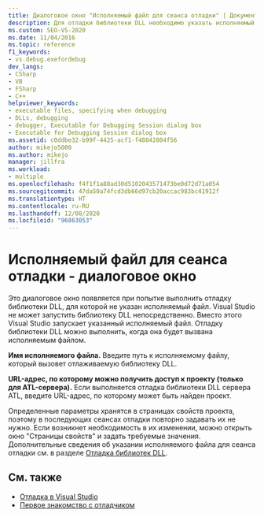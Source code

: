 ```yaml
---
title: Диалоговое окно "Исполняемый файл для сеанса отладки" | Документация Майкрософт
description: Для отладки библиотеки DLL необходимо указать исполняемый файл для ее вызова. В этой статье приводятся сведения о диалоговом окне, которое появляется, если исполняемый файл не указан.
ms.custom: SEO-VS-2020
ms.date: 11/04/2016
ms.topic: reference
f1_keywords:
- vs.debug.exefordebug
dev_langs:
- CSharp
- VB
- FSharp
- C++
helpviewer_keywords:
- executable files, specifying when debugging
- DLLs, debugging
- debugger, Executable for Debugging Session dialog box
- Executable for Debugging Session dialog box
ms.assetid: c0ddbe32-b99f-4425-acf1-f48842804f56
author: mikejo5000
ms.author: mikejo
manager: jillfra
ms.workload:
- multiple
ms.openlocfilehash: f4f1f1a88ad30d5102043571473be0d72d71a054
ms.sourcegitcommit: 47da50a74fcd3db66d97cb20accac983bc41912f
ms.translationtype: HT
ms.contentlocale: ru-RU
ms.lasthandoff: 12/08/2020
ms.locfileid: "96863053"
---
```

# <a name="executable-for-debugging-session-dialog-box"></a>Исполняемый файл для сеанса отладки - диалоговое окно

Это диалоговое окно появляется при попытке выполнить отладку библиотеки DLL, для которой не указан исполняемый файл. Visual Studio не может запустить библиотеку DLL непосредственно. Вместо этого Visual Studio запускает указанный исполняемый файл. Отладку библиотеки DLL можно выполнить, когда она будет вызвана исполняемым файлом.

 **Имя исполняемого файла.** Введите путь к исполняемому файлу, который вызовет отлаживаемую библиотеку DLL.

 **URL-адрес, по которому можно получить доступ к проекту (только для ATL-сервера).** Если выполняется отладка библиотеки DLL сервера ATL, введите URL-адрес, по которому может быть найден проект.

 Определенные параметры хранятся в страницах свойств проекта, поэтому в последующих сеансах отладки повторно задавать их не нужно. Если возникнет необходимость в их изменении, можно открыть окно "Страницы свойств" и задать требуемые значения. Дополнительные сведения об указании исполняемого файла для сеанса отладки см. в разделе [Отладка библиотек DLL](../debugger/how-to-debug-from-a-dll-project.md).

## <a name="see-also"></a>См. также

- [Отладка в Visual Studio](../debugger/index.yml)
- [Первое знакомство с отладчиком](../debugger/debugger-feature-tour.md)